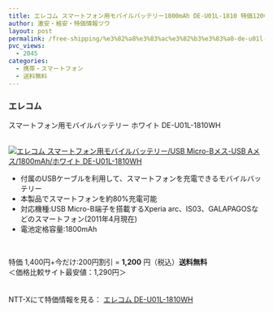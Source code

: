 ```yaml
---
title: エレコム スマートフォン用モバイルバッテリー1800mAh DE-U01L-1810 特価1200円！送料無料！
author: 激安・格安・特価情報ツウ
layout: post
permalink: /free-shipping/%e3%82%a8%e3%83%ac%e3%82%b3%e3%83%a0-de-u01l-1810.html
pvc_views:
  - 2045
categories:
  - 携帯・スマートフォン
  - 送料無料
---
```

### エレコム  
スマートフォン用モバイルバッテリー ホワイト DE-U01L-1810WH

<div class="img-bg2 img_L">
  <a href="http://px.a8.net/svt/ejp?a8mat=ZYP6S+8IMA3E+S1Q+BWGDT&#038;a8ejpredirect=http://nttxstore.jp/_II_EL13665822" target="_blank"><br /> <img border="0" alt="エレコム スマートフォン用モバイルバッテリー/USB Micro-Bメス-USB Aメス/1800mAh/ホワイト DE-U01L-1810WH" src="http://i0.wp.com/image.nttxstore.jp/l2_images/E/EL/EL13665822.jpg?w=120" data-recalc-dims="1" /></a>
</div>

<!--more-->

  * 付属のUSBケーブルを利用して、スマートフォンを充電できるモバイルバッテリー
  * 本製品でスマートフォンを約80%充電可能
  * 対応機種:USB Micro-B端子を搭載するXperia arc、IS03、GALAPAGOSなどのスマートフォン(2011年4月現在)
  * 電池定格容量:1800mAh

<br clear="all" /> 

特価 1,400円+今だけ:200円割引 = <span class="tokka-price"><strong>1,200</strong></span> 円（税込）**送料無料**  
＜価格比較サイト最安値：1,290円＞

　  
NTT-Xにて特価情報を見る： <span class="fs150p"><a href="http://px.a8.net/svt/ejp?a8mat=ZYP6S+8IMA3E+S1Q+BWGDT&#038;a8ejpredirect=http://nttxstore.jp/_II_EL13665822" target="_blank">エレコム DE-U01L-1810WH</a></span>
